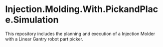 # Injection.Molding.With.PickandPlace.Simulation
This repository includes the planning and execution of a Injection Molder with a Linear Gantry robot part picker.
